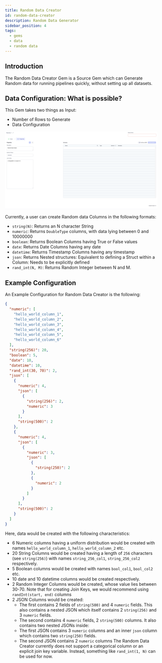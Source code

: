 ```yaml
---
title: Random Data Creator
id: random-data-creator
description: Random Data Generator
sidebar_position: 4
tags:
  - gems
  - data
  - random data
---
```


## Introduction

The Random Data Creator Gem is a Source Gem which can Generate Random data for running pipelines quickly, without setting up all datasets.

## Data Configuration: What is possible?

This Gem takes two things as Input:

- Number of Rows to Generate
- Data Configuration

![Random Data Creator Screen](img/random-data-creator-screen.png)

Currently, a user can create Random data Columns in the following formats:

- `string(N)`: Returns an N character String
- `numeric`: Returns `DoubleType` columns, with data lying between 0 and 10000000
- `boolean`: Returns Boolean Columns having True or False values
- `date`: Returns Date Columns having any date
- `datetime`: Returns Timestamp Columns having any timestamp
- `json`: Returns Nested structures: Equivalent to defining a Struct within a Column: Needs to be explicitly defined
- `rand_int(N, M)`: Returns Random Integer between N and M.

## Example Configuration

An Example Configuration for Random Data Creator is the following:

```json
{
  "numeric": [
    "hello_world_column_1",
    "hello_world_column_2",
    "hello_world_column_3",
    "hello_world_column_4",
    "hello_world_column_5",
    "hello_world_column_6"
  ],
  "string(256)": 20,
  "boolean": 5,
  "date": 10,
  "datetime": 10,
  "rand_int(30, 70)": 2,
  "json": [
    {
      "numeric": 4,
      "json": [
        {
          "string(256)": 2,
          "numeric": 3
        }
      ],
      "string(500)": 2
    },
    {
      "numeric": 4,
      "json": [
        {
          "numeric": 3,
          "json": [
            {
              "string(250)": 2
            },
            {
              "numeric": 2
            }
          ]
        }
      ],
      "string(500)": 2
    }
  ]
}
```

Here, data would be created with the following characteristics:

- 6 Numeric columns having a uniform distribution would be created with names `hello_world_column_1`, `hello_world_column_2` etc.
- 20 String Columns would be created having a length of `256` characters (see `string(256)`) with names `string_256_col1`, `string_256_col2` respectively.
- 5 Boolean columns would be created with names `bool_col1`, `bool_col2` etc.
- 10 date and 10 datetime columns would be created respectively.
- 2 Random Integer Columns would be created, whose value lies between 30-70. Note that for creating Join Keys, we would recommend using `randInt(start, end)` columns
- 2 JSON Columns would be created:
  - The first contains 2 fields of `string(500)` and 4 `numeric` fields. This also contains a nested JSON which itself contains 2 `string(256)` and 3 `numeric` fields.
  - The second contains 4 `numeric` fields, 2 `string(500)` columns. It also contains two nested JSONs inside:
  - The first JSON contains 3 `numeric` columns and an inner `json` column which contains two `string(250)` fields.
  - The second JSON contains 2 `numeric` columns
    The Random Data Creator currently does not support a categorical column or an explicit join key variable. Instead, something like `rand_int(1, N)` can be used for now.
